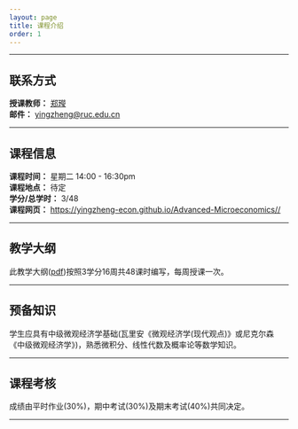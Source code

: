 ```yaml
---
layout: page
title: 课程介绍
order: 1
---
```

***

## 联系方式
**授课教师：** [郑㼆](https://yingzheng-econ.github.io)  
**邮件：** [yingzheng@ruc.edu.cn](mailto:yingzheng@ruc.edu.cn)

***

## 课程信息
**课程时间：** 星期二 14:00 - 16:30pm  
**课程地点：** 待定  
**学分/总学时：** 3/48  
 **课程网页：** https://yingzheng-econ.github.io/Advanced-Microeconomics//

***

## 教学大纲
此教学大纲([pdf](/Advanced-Microeconomics/Syllabus-Microeconomics-2024-Fall-RUC.pdf))按照3学分16周共48课时编写，每周授课一次。

***

## 预备知识 
学生应具有中级微观经济学基础(瓦里安《微观经济学(现代观点)》或尼克尔森《中级微观经济学》)，熟悉微积分、线性代数及概率论等数学知识。

***

## 课程考核  
成绩由平时作业(30%)，期中考试(30%)及期末考试(40%)共同决定。

***
